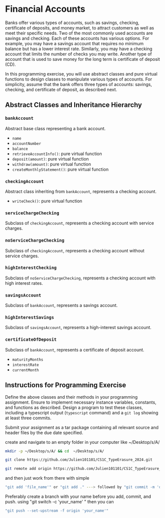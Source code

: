 # Financial Accounts

Banks offer various types of accounts, such as savings, checking, certificate of deposits, and money market, to attract customers as well as meet their specific needs. Two of the most commonly used accounts are savings and checking. Each of these accounts has various options. For example, you may have a savings account that requires no minimum balance but has a lower interest rate. Similarly, you may have a checking account that limits the number of checks you may write. Another type of account that is used to save money for the long term is certificate of deposit (CD).

In this programming exercise, you will use abstract classes and pure virtual functions to design classes to manipulate various types of accounts. For simplicity, assume that the bank offers three types of accounts: savings, checking, and certificate of deposit, as described next.

## Abstract Classes and Inheritance Hierarchy

### `bankAccount`
Abstract base class representing a bank account.

- `name`
- `accountNumber`
- `balance`
- `retrieveAccountInfo()`: pure virtual function
- `deposit(amount)`: pure virtual function
- `withdraw(amount)`: pure virtual function
- `createMonthlyStatement()`: pure virtual function

### `checkingAccount`
Abstract class inheriting from `bankAccount`, represents a checking account.

- `writeCheck()`: pure virtual function

### `serviceChargeChecking`
Subclass of `checkingAccount`, represents a checking account with service charges.

### `noServiceChargeChecking`
Subclass of `checkingAccount`, represents a checking account without service charges.

### `highInterestChecking`
Subclass of `noServiceChargeChecking`, represents a checking account with high interest rates.

### `savingsAccount`
Subclass of `bankAccount`, represents a savings account.

### `highInterestSavings`
Subclass of `savingsAccount`, represents a high-interest savings account.

### `certificateOfDeposit`
Subclass of `bankAccount`, represents a certificate of deposit account.

- `maturityMonths`
- `interestRate`
- `currentMonth`

## Instructions for Programming Exercise

Define the above classes and their methods in your programming assignment. Ensure to implement necessary instance variables, constants, and functions as described. Design a program to test these classes, including a typescript output (`typescript` command) and a `git log` showing at least three commits.

Submit your assignment as a tar package containing all relevant source and header files by the due date specified.


create and navigate to an empty folder in your computer like 
~/Desktop/s/A/

```bash
mkdir -p ~/Desktop/s/A/ && cd  ~/Desktop/s/A/
```
```bash
git clone https://github.com/Julien101101/CS1C_TypeErasure_2024.git
```
```bash
git remote add origin https://github.com/Julien101101/CS1C_TypeErasure_2024
```
and then just work from there with simple 
```bash
"git add 'file_name'" or "git add ." ---> followed by "git commit -m 'description'"
```

Preferably create a branch with your name before you add, commit, and push. using "git switch -c  'your_name' "
then you can
```bash
"git push --set-upstream -f origin 'your_name'"
```
